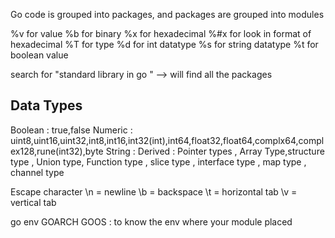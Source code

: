 Go code is grouped into packages, and packages are grouped into modules

%v for value 
%b for binary
%x for hexadecimal
%#x for look in format of hexadecimal
%T for type
%d for int datatype
%s for string datatype
%t for boolean value

search for "standard library in go " --> will find all the packages 

Data Types
----------
Boolean : true,false
Numeric : uint8,uint16,uint32,int8,int16,int32(int),int64,float32,float64,complx64,complex128,rune(int32),byte
String : 
Derived : Pointer types , Array Type,structure type , Union type, Function type , slice type , interface type , map type ,   channel type

Escape character
\n = newline
\b = backspace
\t = horizontal tab
\v = vertical tab


go env GOARCH GOOS : to know the env where your module placed

